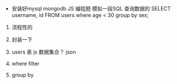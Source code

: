 - 安装好mysql   mongodb
JS  编程题
模拟一段SQL  查询数据的
SELECT username, id FROM users where age < 30 group by sex;
1. 流程性的
2. 封装一下

1. users 表
  js  数据集合？
  json

2. where
  filter

3. group by